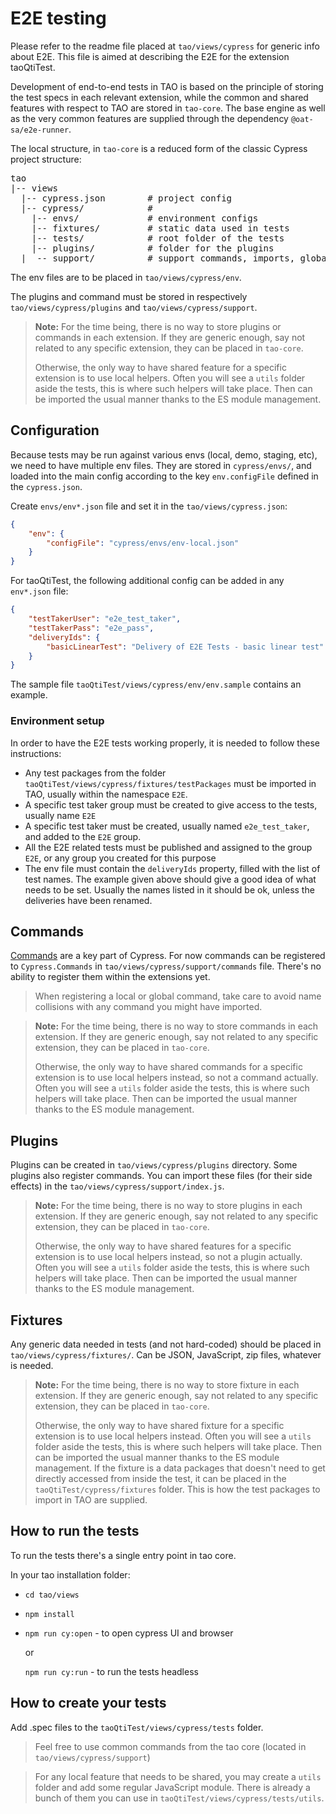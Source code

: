 # E2E testing

Please refer to the readme file placed at `tao/views/cypress` for generic info about E2E. This file is aimed at describing the E2E for the extension taoQtiTest.

Development of end-to-end tests in TAO is based on the principle of storing the test specs in each relevant extension, while the common and shared features with respect to TAO are stored in `tao-core`. The base engine as well as the very common features are supplied through the dependency `@oat-sa/e2e-runner`.

The local structure, in `tao-core` is a reduced form of the classic Cypress project structure:

<pre>
tao
|-- views
  |-- cypress.json        # project config
  |-- cypress/            #
    |-- envs/             # environment configs
    |-- fixtures/         # static data used in tests
    |-- tests/            # root folder of the tests
    |-- plugins/          # folder for the plugins
  |  -- support/          # support commands, imports, global setup
</pre>

The env files are to be placed in `tao/views/cypress/env`.

The plugins and command must be stored in respectively `tao/views/cypress/plugins` and `tao/views/cypress/support`.

> **Note:** For the time being, there is no way to store plugins or commands in each extension. If they are generic enough, say not related to any specific extension, they can be placed in `tao-core`.
> 
> Otherwise, the only way to have shared feature for a specific extension is to use local helpers. Often you will see a `utils` folder aside the tests, this is where such helpers will take place. Then can be imported the usual manner thanks to the ES module management. 

## Configuration

Because tests may be run against various envs (local, demo, staging, etc), we need to have multiple env files. They are stored in `cypress/envs/`, and loaded into the main config according to the key `env.configFile` defined in the `cypress.json`.

Create `envs/env*.json` file and set it in the `tao/views/cypress.json`:

```json
{
    "env": {
        "configFile": "cypress/envs/env-local.json"
    }
}
```

For taoQtiTest, the following additional config can be added in any `env*.json` file:
```json
{
    "testTakerUser": "e2e_test_taker",
    "testTakerPass": "e2e_pass",
    "deliveryIds": {
        "basicLinearTest": "Delivery of E2E Tests - basic linear test"
    }
}
```

The sample file `taoQtiTest/views/cypress/env/env.sample` contains an example.

### Environment setup
In order to have the E2E tests working properly, it is needed to follow these instructions:
- Any test packages from the folder `taoQtiTest/views/cypress/fixtures/testPackages` must be imported in TAO, usually within the namespace `E2E`.
- A specific test taker group must be created to give access to the tests, usually name `E2E`
- A specific test taker must be created, usually named `e2e_test_taker`, and added to the `E2E` group.
- All the E2E related tests must be published and assigned to the group `E2E`, or any group you created for this purpose
- The env file must contain the `deliveryIds` property, filled with the list of test names. The example given above should give a good idea of what needs to be set. Usually the names listed in it should be ok, unless the deliveries have been renamed.

## Commands

[Commands](https://docs.cypress.io/api/cypress-api/custom-commands.html) are a key part of Cypress. For now commands can be registered to `Cypress.Commands` in `tao/views/cypress/support/commands` file.
There's no ability to register them within the extensions yet.

> When registering a local or global command, take care to avoid name collisions with any command you might have imported.

> **Note:** For the time being, there is no way to store commands in each extension. If they are generic enough, say not related to any specific extension, they can be placed in `tao-core`.
>
> Otherwise, the only way to have shared commands for a specific extension is to use local helpers instead, so not a command actually. Often you will see a `utils` folder aside the tests, this is where such helpers will take place. Then can be imported the usual manner thanks to the ES module management.

## Plugins

Plugins can be created in `tao/views/cypress/plugins` directory.
Some plugins also register commands. You can import these files (for their side effects) in the `tao/views/cypress/support/index.js`.

> **Note:** For the time being, there is no way to store plugins in each extension. If they are generic enough, say not related to any specific extension, they can be placed in `tao-core`.
>
> Otherwise, the only way to have shared features for a specific extension is to use local helpers instead, so not a plugin actually. Often you will see a `utils` folder aside the tests, this is where such helpers will take place. Then can be imported the usual manner thanks to the ES module management.


## Fixtures

Any generic data needed in tests (and not hard-coded) should be placed in `tao/views/cypress/fixtures/`. Can be JSON, JavaScript, zip files, whatever is needed.

> **Note:** For the time being, there is no way to store fixture in each extension. If they are generic enough, say not related to any specific extension, they can be placed in `tao-core`.
>
> Otherwise, the only way to have shared fixture for a specific extension is to use local helpers instead. Often you will see a `utils` folder aside the tests, this is where such helpers will take place. Then can be imported the usual manner thanks to the ES module management.
> If the fixture is a data packages that doesn't need to get directly accessed from inside the test, it can be placed in the `taoQtiTest/cypress/fixtures` folder. This is how the test packages to import in TAO are supplied.

## How to run the tests

To run the tests there's a single entry point in tao core.

In your tao installation folder:
* `cd tao/views`
* `npm install`
* `npm run cy:open`  - to open cypress UI and browser
    
    or
    
   `npm run cy:run` - to run the tests headless
   
## How to create your tests

Add .spec files to the `taoQtiTest/views/cypress/tests` folder.

> Feel free to use common commands from the tao core (located in `tao/views/cypress/support`)

> For any local feature that needs to be shared, you may create a `utils` folder and add some regular JavaScript module. There is already a bunch of them you can use in `taoQtiTest/views/cypress/tests/utils`.
